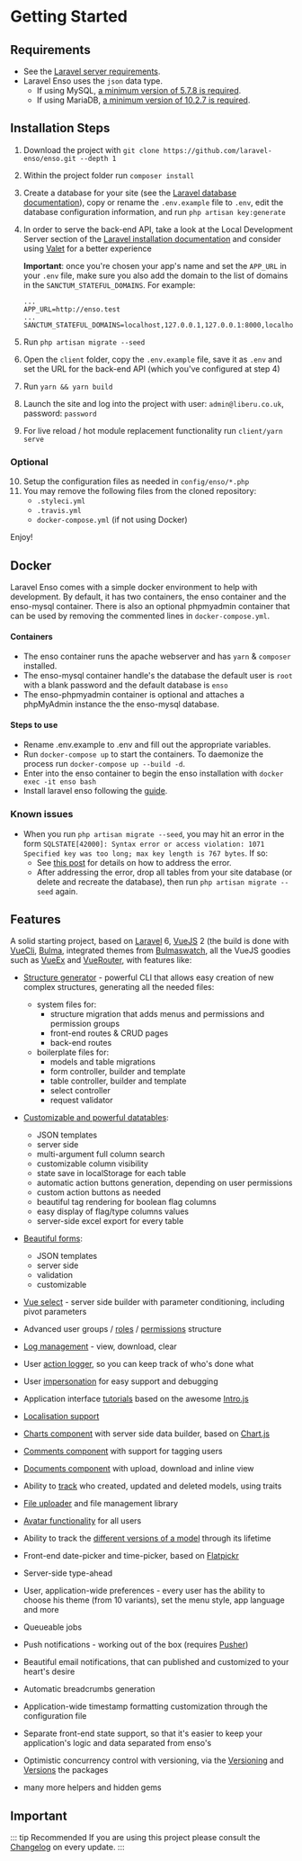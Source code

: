 # Getting Started

## Requirements

* See the [Laravel server requirements](https://laravel.com/docs/6.x/installation#server-requirements).
* Laravel Enso uses the `json` data type.
    * If using MySQL, [a minimum version of 5.7.8 is required](https://dev.mysql.com/doc/refman/5.7/en/json.html).
    * If using MariaDB, [a minimum version of 10.2.7 is required](https://mariadb.com/kb/en/library/json-data-type).

## Installation Steps

1. Download the project with `git clone https://github.com/laravel-enso/enso.git --depth 1`

2. Within the project folder run `composer install`

3. Create a database for your site (see the [Laravel database documentation](https://laravel.com/docs/6.x/database)), 
copy or rename the `.env.example` file to `.env`, 
edit the database configuration information, and run `php artisan key:generate`

4. In order to serve the back-end API, take a look at the Local Development Server section of the [Laravel installation documentation](https://laravel.com/docs/6.x/#installation)
and consider using [Valet](https://laravel.com/docs/6.x/valet) for a better experience

    **Important**: once you're chosen your app's name and set the `APP_URL` in your `.env` file, 
    make sure you also add the domain to the list of domains in the `SANCTUM_STATEFUL_DOMAINS`. For example:
    
    ```
    ...
    APP_URL=http://enso.test
    ...
    SANCTUM_STATEFUL_DOMAINS=localhost,127.0.0.1,127.0.0.1:8000,localhost:8080,::1,enso.test
    ```

5. Run `php artisan migrate --seed`

6. Open the `client` folder, copy the `.env.example` file, save it as `.env` and set the URL 
for the back-end API (which you've configured at step 4)

7. Run `yarn && yarn build`

8. Launch the site and log into the project with user: `admin@liberu.co.uk`, password: `password`

9. For live reload / hot module replacement functionality run `client/yarn serve`

### Optional

10. Setup the configuration files as needed in `config/enso/*.php`
11. You may remove the following files from the cloned repository:
    - `.styleci.yml`
    - `.travis.yml`
    - `docker-compose.yml` (if not using Docker)  

Enjoy!

## Docker
Laravel Enso comes with a simple docker environment to help with development. 
By default, it has two containers, the enso container and the enso-mysql container. 
There is also an optional phpmyadmin container that can be used by removing the commented
lines in `docker-compose.yml`.

#### Containers

- The enso container runs the apache webserver and has `yarn` & `composer` installed.
- The enso-mysql container handle's the database the default user is `root` with a blank password and the default database is `enso`
- The enso-phpmyadmin container is optional and attaches a phpMyAdmin instance the the enso-mysql database.

#### Steps to use

- Rename .env.example to .env and fill out the appropriate variables.
- Run `docker-compose up` to start the containers. 
To daemonize the process run `docker-compose up --build -d`.
- Enter into the enso container to begin the enso installation with `docker exec -it enso bash`
- Install laravel enso following the [guide](https://docs.liberu.co.uk/guide/getting-started.html).

### Known issues

* When you run `php artisan migrate --seed`, you may hit an error in the form `SQLSTATE[42000]: Syntax error or access violation: 1071 Specified key was too long; max key length is 767 bytes`. If so:
    * See [this post](https://laravel-news.com/laravel-5-4-key-too-long-error) for details on how to address the error.
    * After addressing the error, drop all tables from your site database (or delete and recreate the database), then run `php artisan migrate --seed` again.

## Features
A solid starting project, based on [Laravel](https://laravel.com) 6, [VueJS](https://vuejs.org) 2 
(the build is done with [VueCli](https://cli.vuejs.org/), 
[Bulma](https://bulma.io), integrated themes from [Bulmaswatch](https://jenil.github.io/bulmaswatch),
all the VueJS goodies such as [VueEx](https://vuex.vuejs.org/en) and [VueRouter](https://router.vuejs.org/en),
with features like:

- [Structure generator](https://github.com/laravel-enso/cli) - powerful CLI that allows easy creation of new complex structures, generating all the needed files:
    - system files for:
        - structure migration that adds menus and permissions and permission groups
        - front-end routes & CRUD pages
        - back-end routes
    - boilerplate files for:
        - models and table migrations
        - form controller, builder and template
        - table controller, builder and template
        - select controller
        - request validator

- [Customizable and powerful datatables](https://github.com/laravel-enso/tables):
    - JSON templates
    - server side
    - multi-argument full column search
    - customizable column visibility
    - state save in localStorage for each table
    - automatic action buttons generation, depending on user permissions
    - custom action buttons as needed
    - beautiful tag rendering for boolean flag columns
    - easy display of flag/type columns values
    - server-side excel export for every table

- [Beautiful forms](https://github.com/laravel-enso/Formbuilder):
    - JSON templates
    - server side
    - validation
    - customizable

- [Vue select](https://github.com/laravel-enso/select) - server side builder with parameter conditioning, including pivot parameters
- Advanced user groups / [roles](https://github.com/laravel-enso/roles) / [permissions](https://github.com/laravel-enso/permissions) structure
- [Log management](https://github.com/laravel-enso/logs) -  view, download, clear
- User [action logger](https://github.com/laravel-enso/action-logger), so you can keep track of who's done what
- User [impersonation](https://github.com/laravel-enso/impersonate) for easy support and debugging
- Application interface [tutorials](https://github.com/laravel-enso/tutorials) based on the awesome [Intro.js](http://introjs.com)
- [Localisation support](https://github.com/laravel-enso/localisation)
- [Charts component](https://github.com/laravel-enso/charts) with server side data builder, based on [Chart.js](http://www.chartjs.org)
- [Comments component](https://github.com/liberu.co.ukments) with support for tagging users
- [Documents component](https://github.com/laravel-enso/documents) with upload, download and inline view
- Ability to [track](https://github.com/laravel-enso/track-who) who created, updated and deleted models, using traits
- [File uploader](https://github.com/laravel-enso/files) and file management library
- [Avatar functionality](https://github.com/laravel-enso/avatars) for all users
- Ability to track the [different versions of a model](https://github.com/laravel-enso/history-tracker) through its lifetime
- Front-end date-picker and time-picker, based on [Flatpickr](https://chmln.github.io/flatpickr)
- Server-side type-ahead
- User, application-wide preferences - every user has the ability to choose his theme (from 10 variants), set the menu style, app language and more
- Queueable jobs
- Push notifications - working out of the box (requires [Pusher](https://pusher.com))
- Beautiful email notifications, that can published and customized to your heart's desire
- Automatic breadcrumbs generation
- Application-wide timestamp formatting customization through the configuration file
- Separate front-end state support, so that it's easier to keep your application's logic and data separated from enso's
- Optimistic concurrency control with versioning, via the [Versioning](https://github.com/laravel-enso/versioning) and 
    [Versions](https://github.com/laravel-enso/versions) the packages
- many more helpers and hidden gems

## Important

::: tip Recommended
If you are using this project please consult the [Changelog](https://github.com/laravel-enso/Enso/blob/master/CHANGELOG.md) on every update.
:::
